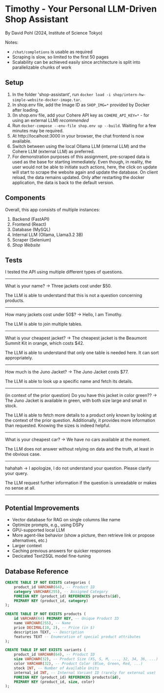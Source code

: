 # Timothy - Your Personal LLM-Driven Shop Assistant

By David Pohl (2024, Institute of Science Tokyo)

Notes: 
- `/chat/completions` is usable as required
- Scraping is slow, so limited to the first 50 pages
- Scalability can be achieved easily since architecture is split into parallelizable chunks of work

## Setup
1. In the folder 'shop-assistant', run `docker load -i shop/intern-hw-simple-website-docker-image.tar`.
2. In shop.env file, add the Image ID as `SHOP_IMG=*` provided by Docker after loading.
3. (In shop.env file, add your Cohere API key as ``COHERE_API_KEY=*`` - for using an external LLM) *recommended*
4. Run `docker-compose --env-file shop.env up --build`. Waiting for a few minutes may be required.
5. At http://localhost:3000 in your browser, the chat frontend is now available.
6. Switch between using the local Ollama LLM (internal LLM) and the Cohere LLM (external LLM) as preferred.
7. For demonstration purposes of this assignment, pre-scraped data is used as the base for starting immediately. Even though, in reality, the user would not be able to initiate such actions, here, the click on update will start to scrape the website again and update the database. On client reload, the data remains updated. Only after restarting the docker application, the data is back to the default version. 

## Components
Overall, this app consists of multiple instances:
1. Backend (FastAPI)
2. Frontend (React)
3. Database (MySQL)
4. Internal LLM (Ollama, Llama3.2 3B)
5. Scraper (Selenium)
6. *Shop Website*


## Tests
I tested the API using multiple different types of questions. 

---
What is your name?
-> Three jackets cost under $50.

The LLM is able to understand that this is not a question concerning products.

---
How many jackets cost under 50$?
-> Hello, I am Timothy.

The LLM is able to join multiple tables.

---
What is your cheapest jacket?
-> The cheapest jacket is the Beaumont Summit Kit in orange, which costs $42.

The LLM is able to understand that only one table is needed here. It can sort appropriately. 

---
How much is the Juno Jacket?
-> The Juno Jacket costs $77.

The LLM is able to look up a specific name and fetch its details.

---
(in context of the prior question)
Do you have this jacket in color green??
-> The Juno Jacket is available in green, with both size large and small in stock.

The LLM is able to fetch more details to a product only known by looking at the context of the prior question. Additionally, it provides more information than requested. Knowing the sizes is indeed helpful.

---
What is your cheapest car?
-> We have no cars available at the moment.

The LLM does not answer without relying on data and the truth, at least in the obvious case. 

---
hahahah
-> I apologize, I do not understand your question. Please clarify your query.

The LLM request further information if the question is unreadable or makes no sense at all.

---

## Potential Improvements
- Vector database for RAG on single columns like name
- Optimize prompts, e.g., using DSPy
- GPU-supported local LLM
- More agent-like behavior (show a picture, then retrieve link or propose alternatives, etc.)
- Larger context
- Caching previous answers for quicker responses
- Decicated Text2SQL model fine-tuning

## Database Reference

```sql
CREATE TABLE IF NOT EXISTS categories (
    product_id VARCHAR(64), -- Product ID
    category VARCHAR(255), -- Assigned Category
    FOREIGN KEY (product_id) REFERENCES products(id),
    PRIMARY KEY (product_id, category)
);

CREATE TABLE IF NOT EXISTS products (
    id VARCHAR(64) PRIMARY KEY, -- Unique Product ID
    name VARCHAR(255), -- Name
    price DECIMAL(10, 2), -- Price (in $)
    description TEXT, -- Description
    features TEXT -- Enumeration of special product attributes
);

CREATE TABLE IF NOT EXISTS variants (
    product_id VARCHAR(64), -- Product ID
    size VARCHAR(32), -- Product Size (XS, S, M, ..., 32, 34, 36, ...)
    color VARCHAR(32), -- Product Color (Blue, Green, Red, ...)
    stock INT, -- Number of Available Units
    internal_id INT, -- Internal Variant ID (rarely for external use)
    FOREIGN KEY (product_id) REFERENCES products(id),
    PRIMARY KEY (product_id, size, color)
);

```
